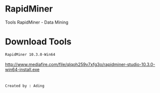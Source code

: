 # RapidMiner
Tools RapidMiner - Data Mining
# Download Tools
```RapidMiner 10.3.0-Win64``` <br><br>
http://www.mediafire.com/file/qlqoh259v7xfg3o/rapidminer-studio-10.3.0-win64-install.exe
# 
```
Created by : Ading
```
